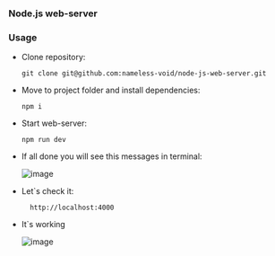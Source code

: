 ### Node.js web-server


### Usage
- Clone repository:
    ```
    git clone git@github.com:nameless-void/node-js-web-server.git
    ```
  
- Move to project folder and install dependencies:
    ```
    npm i
    ```
  
- Start web-server:
    ```
    npm run dev
    ```
- If all done you will see this messages in terminal:
  
  ![image](https://github.com/nameless-void/node-js-web-server/assets/110708669/bc5365d8-7f83-4586-a123-9b300f9e97fe)
  
- Let`s check it:

  ```
    http://localhost:4000
  ```

- It`s working

    ![image](https://github.com/nameless-void/node-js-web-server/assets/110708669/6c54f343-bfc3-4da8-8783-1ad52a4f5bd8)
